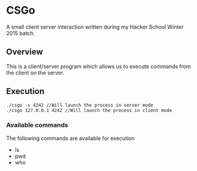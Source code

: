 # CSGo
A small client server interaction written during my Hacker School Winter 2015 batch.

## Overview

This is a client/server program which allows us to execute commands from the client on the server.

## Execution

	./csgo -s 4242 //Will launch the process in server mode
	./csgo 127.0.0.1 4242 //Will launch the process in client mode

### Available commands

The following commands are available for execution

 * ls
 * pwd
 * who
